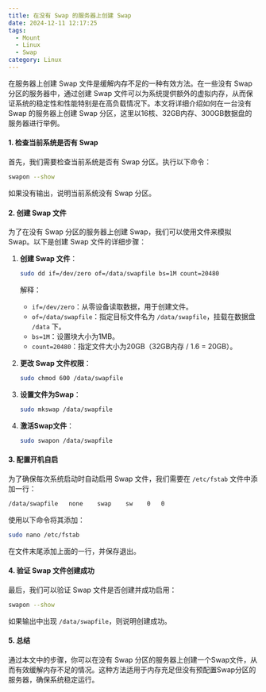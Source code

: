 ```yaml
---
title: 在没有 Swap 的服务器上创建 Swap
date: 2024-12-11 12:17:25
tags:
  - Mount
  - Linux
  - Swap
category: Linux
---
```



在服务器上创建 Swap 文件是缓解内存不足的一种有效方法。在一些没有 Swap 分区的服务器中，通过创建 Swap 文件可以为系统提供额外的虚拟内存，从而保证系统的稳定性和性能特别是在高负载情况下。本文将详细介绍如何在一台没有 Swap 的服务器上创建 Swap 分区，这里以16核、32GB内存、300GB数据盘的服务器进行举例。

#### 1. 检查当前系统是否有 Swap
首先，我们需要检查当前系统是否有 Swap 分区。执行以下命令：

```bash
swapon --show
```

如果没有输出，说明当前系统没有 Swap 分区。

#### 2. 创建 Swap 文件
为了在没有 Swap 分区的服务器上创建 Swap，我们可以使用文件来模拟 Swap。以下是创建 Swap 文件的详细步骤：

1. **创建 Swap 文件**：
   ```bash
   sudo dd if=/dev/zero of=/data/swapfile bs=1M count=20480
   ```
   解释：
   - `if=/dev/zero`：从零设备读取数据，用于创建文件。
   - `of=/data/swapfile`：指定目标文件名为 `/data/swapfile`，挂载在数据盘 `/data` 下。
   - `bs=1M`：设置块大小为1MB。
   - `count=20480`：指定文件大小为20GB（32GB内存 / 1.6 = 20GB）。

2. **更改 Swap 文件权限**：
   ```bash
   sudo chmod 600 /data/swapfile
   ```

3. **设置文件为Swap**：
   ```bash
   sudo mkswap /data/swapfile
   ```

4. **激活Swap文件**：
   ```bash
   sudo swapon /data/swapfile
   ```

#### 3. 配置开机自启
为了确保每次系统启动时自动启用 Swap 文件，我们需要在 `/etc/fstab` 文件中添加一行：

```bash
/data/swapfile   none    swap    sw    0   0
```

使用以下命令将其添加：

```bash
sudo nano /etc/fstab
```

在文件末尾添加上面的一行，并保存退出。

#### 4. 验证 Swap 文件创建成功
最后，我们可以验证 Swap 文件是否创建并成功启用：

```bash
swapon --show
```

如果输出中出现 `/data/swapfile`，则说明创建成功。

#### 5. 总结
通过本文中的步骤，你可以在没有 Swap 分区的服务器上创建一个Swap文件，从而有效缓解内存不足的情况。这种方法适用于内存充足但没有预配置Swap分区的服务器，确保系统稳定运行。

